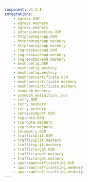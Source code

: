 ```yaml
---
component: v1.2.1
integrations:
    - egress.OSM
    - egress.meshery
    - egress.meshery
    - extensionservice.OSM
    - httproutegroup.OSM
    - httproutegroup.meshery
    - httproutegroup.meshery
    - ingressbackend.OSM
    - ingressbackend.meshery
    - ingressbackend.meshery
    - meshconfig.OSM
    - meshconfig.meshery
    - meshconfig.meshery
    - meshrootcertificate.OSM
    - meshrootcertificate.meshery
    - meshrootcertificate.meshery
    - osmmesh.meshery
    - osmmesh_definition.json
    - retry.OSM
    - retry.meshery
    - retry.meshery
    - serviceimport.OSM
    - tcproute.OSM
    - tcproute.meshery
    - tcproute.meshery
    - telemetry.OSM
    - trafficsplit.OSM
    - trafficsplit.meshery
    - trafficsplit.meshery
    - traffictarget.OSM
    - traffictarget.meshery
    - traffictarget.meshery
    - upstreamtrafficsetting.OSM
    - upstreamtrafficsetting.meshery
    - upstreamtrafficsetting.meshery
---
```

